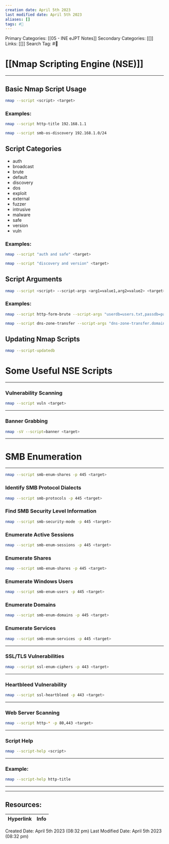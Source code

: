```yaml
---
creation date: April 5th 2023
last modified date: April 5th 2023
aliases: []
tags: #📖
---
```


Primary Categories: [[05 - INE eJPT Notes]] 
Secondary Categories: [[]] 
Links: [[]] 
Search Tag: #📖  

# [[Nmap Scripting Engine (NSE)]]  
---
## Basic Nmap Script Usage
```bash
nmap --script <script> <target>
```

### Examples:
```bash
nmap --script http-title 192.168.1.1
```
```bash
nmap --script smb-os-discovery 192.168.1.0/24
```

## Script Categories
- auth
- broadcast
- brute
- default
- discovery
- dos
- exploit
- external
- fuzzer
- intrusive
- malware
- safe
- version
- vuln

### Examples:
```bash
nmap --script "auth and safe" <target>
```
```bash
nmap --script "discovery and version" <target>
```

## Script Arguments
```bash
nmap --script <script> --script-args <arg1=value1,arg2=value2> <target>
```

### Examples:
```bash
nmap --script http-form-brute --script-args "userdb=users.txt,passdb=pass.txt" <target>
```
```bash
nmap --script dns-zone-transfer --script-args "dns-zone-transfer.domain=example.com" <target>
```

## Updating Nmap Scripts
```bash
nmap --script-updatedb
```

# Some Useful NSE Scripts
---
### Vulnerability Scanning
```bash
nmap --script vuln <target>
```
---
### Banner Grabbing
```bash
nmap -sV --script=banner <target>
```
---
# SMB Enumeration
---
```bash
nmap --script smb-enum-shares -p 445 <target>
```
### Identify SMB Protocol Dialects
```bash
nmap --script smb-protocols -p 445 <target>
```
### Find SMB Security Level Information
```bash
nmap --script smb-security-mode -p 445 <target>
```
### Enumerate Active Sessions
```bash
nmap --script smb-enum-sessions -p 445 <target>
```
### Enumerate Shares
```bash
nmap --script smb-enum-shares -p 445 <target>
```
### Enumerate Windows Users
```bash
nmap --script smb-enum-users -p 445 <target>
```
### Enumerate Domains
```bash
nmap --script smb-enum-domains -p 445 <target>
```
### Enumerate Services
```bash
nmap --script smb-enum-services -p 445 <target>
```

---

### SSL/TLS Vulnerabilities
```bash
nmap --script ssl-enum-ciphers -p 443 <target>
```
---
### Heartbleed Vulnerability
```bash
nmap --script ssl-heartbleed -p 443 <target>
```
---
### Web Server Scanning
```bash
nmap --script http-* -p 80,443 <target>
```
---
### Script Help
```bash
nmap --script-help <script>
```
---
### Example:
```bash
nmap --script-help http-title
```
---




___

## Resources:

| Hyperlink | Info |
| --------- | ---- |


Created Date: April 5th 2023 (08:32 pm) 
Last Modified Date: April 5th 2023 (08:32 pm)
